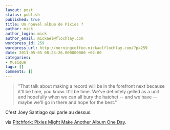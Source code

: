 ```yaml
---
layout: post
status: publish
published: true
title: Un nouvel album de Pixies ?
author: mick
author_login: mick
author_email: mickael@flochlay.com
wordpress_id: 259
wordpress_url: http://morningcoffee.mickaelflochlay.com/?p=259
date: 2011-05-05 08:23:26.000000000 +02:00
categories:
- Musique
tags: []
comments: []
---
```

<blockquote>"That talk about making a record will be in the forefront next because it'll be time, you know. It'll be time. We've definitely gelled as a unit and hopefully when we can all bury the hatchet -- and we have -- maybe we'll go in there and hope for the best."</blockquote>
C'est Joey Santiago qui parle au dessus.

via <a href="http://pitchfork.com/news/42389-pixies-might-make-another-album-one-day/?utm_source=feedburner&amp;utm_medium=feed&amp;utm_campaign=Feed%3A+PitchforkLatestNews+%28Pitchfork%3A+Latest+News%29">Pitchfork: Pixies Might Make Another Album One Day</a>.
